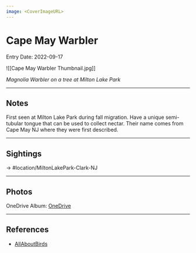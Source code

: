 ```yaml
---
image: <CoverImageURL>
---
```


# Cape May Warbler
Entry Date: 2022-09-17

![[Cape May Warbler Thumbnail.jpg]]

*Magnolia Warbler on a tree at Milton Lake Park*

---------------------------------------------------------------
## Notes
First seen at Milton Lake Park during fall migration. Have a unique semi-tubular tongue that can be used to collect nectar. Their name comes from Cape May NJ where they were first described.

---------------------------------------------------------------
## Sightings

-> #location/MiltonLakePark-Clark-NJ 


---------------------------------------------------------------
## Photos
OneDrive Album: [OneDrive](https://1drv.ms/u/s!AvaIuMdCo_w-8SOSgYI_Jmgebbvw?e=7ZsAdd)

---------------------------------------------------------------
## References
- [AllAboutBirds](https://www.allaboutbirds.org/guide/Cape_May_Warbler/overview)